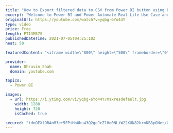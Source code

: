 ```yaml
---
title: "How to Export filtered data to CSV from Power BI button using Power Automate?"
excerpt: "Welcome to Power BI and Power Automate Real Life Use Case and Scenario Series. You are watching the second episode of this series. Sometimes, there is a need where we need to export filtered datasets from Power BI using the button. Then how can we do that? How we can export Filtered Dataset from Power"
originalUrl: https://youtube.com/watch?v=yqbg-6Yo44Y
type: video
price: Free
length: PT13M57S
publishedDateTime: 2021-07-05T04:25:10Z
heat: 50

featuredContent: "<iframe width=\"800\" height=\"500\" frameborder=\"0\" src=\"https://www.youtube.com/embed/yqbg-6Yo44Y\" allow=\"accelerometer; autoplay; encrypted-media; gyroscope; picture-in-picture\" allowfullscreen></iframe>"

provider:
  name: Dhruvin Shah
  domain: youtube.com

topics:
  - Power BI

images:
  - url: https://i.ytimg.com/vi/yqbg-6Yo44Y/maxresdefault.jpg
    width: 1280
    height: 720
    isCached: true

secured: "tdnOEXlORAnM3e+5FPiHnObu43Q2geJcZ1Ho0NLiW22XUN82brnDB8pONet/GUENTv+zO50pOcHD/Mo1Q4J4UWXO1q7uSAeS2CK07r7JHCL43IJjoGe6R1rB68eTrxNEMnZ0wzF79XmxbxMxwSQwfi+pKHYKYBnG8JNa2sQFW8ODWupI5EyvQJWjhy1VtbGL20gPH/HCJLRGjRMpeA4tVOoXo+waBVmzd9Mqu36BGzQznk60PA1UzTC7p3H2KFqSppm3BOGUi+MTl0iW71ZbmOrRWsFKwPY8MU7Ik1Kf+Ken/4hfjtMeSJ0JOWr+3edNdE0hRIB73pwmxiWqODjtrI5ZNpIGEdgJvgh7HRMt3Ua8BVUDI9IW9eMq1sZcXXadWYCpjxvIktGN50/2OPY8Y5CSEDHCPMuQX9MQxRRCQZk=;b5XlIXha+bd1HGvnKIOAIQ=="
---
```


